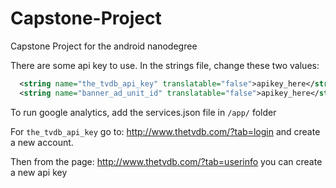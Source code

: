 # Capstone-Project
Capstone Project for the android nanodegree

There are some api key to use.
In the strings file, change these two values:
```xml
  <string name="the_tvdb_api_key" translatable="false">apikey_here</string>
  <string name="banner_ad_unit_id" translatable="false">apikey_here</string>
```

To run google analytics, add the services.json file in `/app/` folder

For `the_tvdb_api_key` go to: http://www.thetvdb.com/?tab=login and create a new account.

Then from the page: http://www.thetvdb.com/?tab=userinfo you can create a new api key
  
